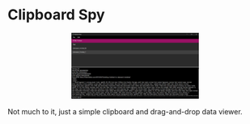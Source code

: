 # Clipboard Spy

<p style="text-align: center;"><img style="width: 50%" src="ss.png" /></p>

Not much to it, just a simple clipboard and drag-and-drop data viewer.
